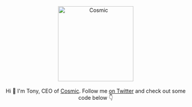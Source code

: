 <div align="center">
  <a href="https://www.cosmicjs.com">
    <img src="https://cdn.cosmicjs.com/049dabb0-8e19-11ea-81c6-b3a804bfff46-cosmic-dark.png" alt="Cosmic" height="200"/>
  </a>
  <br /><br />
  Hi 👋 I'm Tony, CEO of <a href="https://www.cosmicjs.com">Cosmic</a>. Follow me <a href="https://twitter.com/TonySpiro">on Twitter</a> and check out some code below 👇 
</div>
